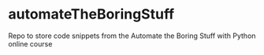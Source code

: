 # automateTheBoringStuff
Repo to store code snippets from the Automate the Boring Stuff with Python online course
